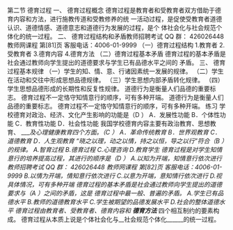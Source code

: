 
第二节 德育过程
一、 德育过程概念
德育过程是教育者和受教育者双方借助于德育内容和方法，进行施教传道和受教修养的统
一活动过程，是促使受教育者道德认识、道德情感、道德意志和道德行为发展的过程，是个
体社会化与社会规范个体化的统一过程。
二、 德育过程结构和矛盾教师招聘考试 QQ 群： 426026448
教师网课程 第[81]页 客服电话：4006-01-9999
（一）德育过程结构
1.教育者
2.受教育者
3.德育内容
4.德育方法
（二）德育过程基本矛盾
德育过程的基本矛盾是社会通过教师向学生提出的道德要求与学生已有品德水平之间的
矛盾。
三、 德育过程基本规律
（一）学生的知、情、意、行诸因素统一发展的规律。
（二）学生在活动和交往中形成思想品德规律。
（三）学生思想内部矛盾转化规律。
（四）学生思想品德形成的长期性和反复性规律。
道德行为是衡量人们品德的重要标志。
德育过程不一定恪守知情意行的顺序，可有多种开端。
道德行为是衡量人们品德的重要标志。
德育过程不一定恪守知情意行的顺序，可有多种开端。
练习
学校德育对政治、经济、文化产生影响的功能是（D ）
A．发展性功能 B．个体性功能
C．教育性功能 D．社会性功能
我国学校德育内容主要有政治教育、思想教育、 ____及心理健康教育四个方面。（C ）
A．革命传统教育 B．世界观教育
C．道德教育 D．人生观教育
“晓之以理，动之以情，持之以恒，导之以行”符合（B ）的规律。
A.智育过程 B.德育过程
C.心理咨询 D.教育学生
德育过程是对学生知情意行的培养提高过程，其进行的顺序是（D ）
A.以知为开端，知情意行依次进行教师招聘考试 QQ 群： 426026448
教师网课程 第[82]页 客服电话：4006-01-9999
B.以情为开端，情知意行依次进行
C.以意为开端，意知情行依次进行
D.视具体情况，可有多种开端
德育过程的基本矛盾是社会通过教师向学生提出的道德要求与（A ）之间的矛盾，这是
德育过程中最一般、普遍的矛盾。
A.学生已有品德水平
B.教师的道德教育水平
C.学生被期望的品德发展水平
D.社会的整体道德水平
德育过程由教育者、受教育者、德育内容和 __德育方法___ 四个相互制约的要素构成。
德育过程从本质上说是个体社会化与__社会规范个体化______的统一过程。
